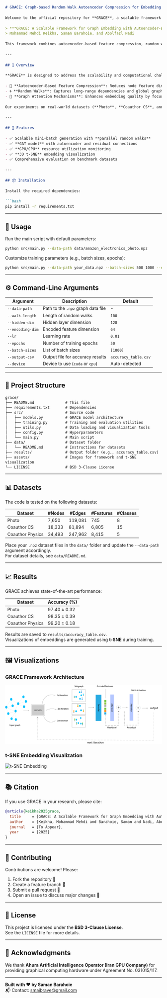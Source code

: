 ```markdown
# GRACE: Graph-based Random Walk Autoencoder Compression for Embedding

Welcome to the official repository for **GRACE**, a scalable framework for graph embedding introduced in the paper:

> **"GRACE: A Scalable Framework for Graph Embedding with Autoencoder-Based Feature Compression and Random Walks"**  
> Mohammad Mehdi Keikha, Saman Barahoie, and Abolfazl Nadi

This framework combines autoencoder-based feature compression, random walks, and graph attention mechanisms to generate high-quality, scalable node embeddings for graphs.

---

## 📌 Overview

**GRACE** is designed to address the scalability and computational challenges of graph representation learning. It integrates three key components:

- 🔄 **Autoencoder-Based Feature Compression**: Reduces node feature dimensionality while preserving structural information.
- 🌀 **Random Walks**: Captures long-range dependencies and global graph topology efficiently.
- 🎯 **Graph Attention Mechanisms**: Enhances embedding quality by focusing on the most relevant structural and semantic details.

Our experiments on real-world datasets (**Photo**, **Coauthor CS**, and **Coauthor Physics**) demonstrate that GRACE outperforms state-of-the-art methods in accuracy, scalability, and resource efficiency.

---

## 🌟 Features

- ✅ Scalable mini-batch generation with **parallel random walks**
- ✅ **GAT model** with autoencoder and residual connections
- ✅ **GPU/CPU** resource utilization monitoring
- ✅ **3D t-SNE** embedding visualization
- ✅ Comprehensive evaluation on benchmark datasets

---

## 📦 Installation

Install the required dependencies:

```bash
pip install -r requirements.txt
```

---

## 🚀 Usage

Run the main script with default parameters:

```bash
python src/main.py --data-path data/amazon_electronics_photo.npz
```

Customize training parameters (e.g., batch sizes, epochs):

```bash
python src/main.py --data-path your_data.npz --batch-sizes 500 1000 --epochs 50 --walk-length 100
```

---

## ⚙️ Command-Line Arguments

| Argument          | Description                                     | Default                |
|-------------------|-------------------------------------------------|------------------------|
| `--data-path`     | Path to the `.npz` graph data file              | -                      |
| `--walk-length`   | Length of random walks                          | `100`                  |
| `--hidden-dim`    | Hidden layer dimension                          | `128`                  |
| `--encoding-dim`  | Encoded feature dimension                       | `64`                   |
| `--lr`            | Learning rate                                   | `0.01`                 |
| `--epochs`        | Number of training epochs                       | `50`                   |
| `--batch-sizes`   | List of batch sizes                             | `[1000]`               |
| `--output-csv`    | Output file for accuracy results                | `accuracy_table.csv`   |
| `--device`        | Device to use (`cuda` or `cpu`)                 | Auto-detected          |

---

## 📁 Project Structure

```
grace/
├── README.md              # This file
├── requirements.txt       # Dependencies
├── src/                   # Source code
│   ├── models.py          # GRACE model architecture
│   ├── training.py        # Training and evaluation utilities
│   ├── utils.py           # Data loading and visualization tools
│   ├── config.py          # Hyperparameters
│   └── main.py            # Main script
├── data/                  # Dataset folder
│   └── README.md          # Instructions for datasets
├── results/               # Output folder (e.g., accuracy_table.csv)
├── assets/                # Images for framework and t-SNE visualization
└── LICENSE                # BSD 3-Clause License
```

---

## 📊 Datasets

The code is tested on the following datasets:

| Dataset          | #Nodes  | #Edges   | #Features | #Classes |
|------------------|---------|----------|-----------|----------|
| Photo            | 7,650   | 119,081  | 745       | 8        |
| Coauthor CS      | 18,333  | 81,894   | 6,805     | 15       |
| Coauthor Physics | 34,493  | 247,962  | 8,415     | 5        |

Place your `.npz` dataset files in the `data/` folder and update the `--data-path` argument accordingly.  
For dataset details, see `data/README.md`.

---

## 📈 Results

GRACE achieves state-of-the-art performance:

| Dataset          | Accuracy (%)         |
|------------------|----------------------|
| Photo            | 97.40 ± 0.32         |
| Coauthor CS      | 98.35 ± 0.39         |
| Coauthor Physics | 99.20 ± 0.18         |

Results are saved to `results/accuracy_table.csv`.  
Visualizations of embeddings are generated using **t-SNE** during training.

---

## 🖼️ Visualizations

### GRACE Framework Architecture

![GRACE Framework](assets/grace_framework.png)

### t-SNE Embedding Visualization

![t-SNE Embedding](assets/tsne_embedding_example.png)

---

## 📚 Citation

If you use GRACE in your research, please cite:

```bibtex
@article{keikha2025grace,
  title     = {GRACE: A Scalable Framework for Graph Embedding with Autoencoder-Based Feature Compression and Random Walks},
  author    = {Keikha, Mohammad Mehdi and Barahoie, Saman and Nadi, Abolfazl},
  journal   = {To Appear},
  year      = {2025}
}
```

---

## 🤝 Contributing

Contributions are welcome! Please:

1. Fork the repository 🍴  
2. Create a feature branch 🌿  
3. Submit a pull request 🔁  
4. Open an issue to discuss major changes 🧠

---

## 📜 License

This project is licensed under the **BSD 3-Clause License**.  
See the `LICENSE` file for more details.

---

## 🙏 Acknowledgments

We thank **Ahura Artificial Intelligence Operator (Iran GPU Company)** for providing graphical computing hardware under Agreement No. 031015/117.

---

**Built with ❤️ by Saman Barahoie**  
📬 Contact: [smaibrave@gmail.com](mailto:smaibrave@gmail.com)
```
